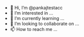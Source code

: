 - 👋 Hi, I’m @pankajtestacc
- 👀 I’m interested in ...
- 🌱 I’m currently learning ...
- 💞️ I’m looking to collaborate on ...
- 📫 How to reach me ...

<!---
pankajtestacc/pankajtestacc is a ✨ special ✨ repository because its `README.md` (this file) appears on your GitHub profile.
You can click the Preview link to take a look at your changes.
--->
